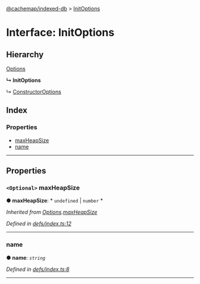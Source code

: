 [@cachemap/indexed-db](../README.md) > [InitOptions](../interfaces/initoptions.md)

# Interface: InitOptions

## Hierarchy

 [Options](options.md)

**↳ InitOptions**

↳  [ConstructorOptions](constructoroptions.md)

## Index

### Properties

* [maxHeapSize](initoptions.md#maxheapsize)
* [name](initoptions.md#name)

---

## Properties

<a id="maxheapsize"></a>

### `<Optional>` maxHeapSize

**● maxHeapSize**: * `undefined` &#124; `number`
*

*Inherited from [Options](options.md).[maxHeapSize](options.md#maxheapsize)*

*Defined in [defs/index.ts:12](https://github.com/dylanaubrey/cachemap/blob/2a8e078/packages/indexed-db/src/defs/index.ts#L12)*

___
<a id="name"></a>

###  name

**● name**: *`string`*

*Defined in [defs/index.ts:8](https://github.com/dylanaubrey/cachemap/blob/2a8e078/packages/indexed-db/src/defs/index.ts#L8)*

___

